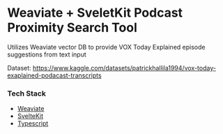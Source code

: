 # Weaviate + SveletKit Podcast Proximity Search Tool

Utilizes Weaviate vector DB to provide VOX Today Explained episode suggestions from text input

Dataset: https://www.kaggle.com/datasets/patrickhallila1994/vox-today-exaplained-podacast-transcripts

### Tech Stack
- [Weaviate](https://weaviate.io/)
- [SvelteKit](https://kit.svelte.dev/)
- [Typescript](https://www.typescriptlang.org/)

